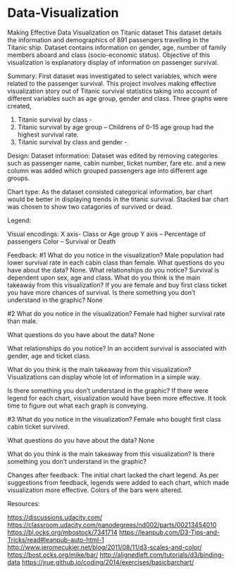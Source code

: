 # Data-Visualization


Making Effective Data Visualization on Titanic dataset
This dataset details the information and demographics of 891 passengers travelling in the Titanic ship. Dataset contains information on gender, age, number of family members aboard and class (socio-economic status).  Objective of this visualization is explanatory display of information on passenger survival. 

Summary: First dataset was investigated to select variables, which were related to the passenger survival. This project involves making effective visualization story out of Titanic survival statistics taking into account of different variables such as age group, gender and class. Three graphs were created,
1.	Titanic survival by class - 
2.	Titanic survival by age group – Childrens of 0-15 age group had the highest survival rate.
3.	Titanic survival by class and gender -

Design: 
	Dataset information:  Dataset was edited by removing categories such as passenger name, cabin number, ticket number, fare etc. and a new column was added which grouped passengers age into different age groups. 

Chart type: As the dataset consisted categorical information, bar chart would be better in displaying trends in the titanic survival. Stacked bar chart was chosen to show two catagories of survived or dead.

Legend:

Visual encodings: 
X axis- Class or Age group
Y axis – Percentage of passengers
Color – Survival or Death


Feedback:
#1
What do you notice in the visualization?
Male population had lower survival rate in each cabin class than female.
What questions do you have about the data?
None.
What relationships do you notice?
Survival is dependent upon sex, age and class.
What do you think is the main takeaway from this visualization?
If you are female and buy first class ticket you have more chances of survival.
Is there something you don’t understand in the graphic?
None



#2
What do you notice in the visualization?
Female had higher survival rate than male.

What questions do you have about the data?
None

What relationships do you notice?
In an accident survival  is associated with gender, age and ticket class.

What do you think is the main takeaway from this visualization?
Visualizations can display whole lot of information in a simple way.

Is there something you don’t understand in the graphic?
If there were legend for each chart, visualization would have been more effective. It took time to figure out what each graph is conveying.

#3
What do you notice in the visualization?
Female who bought first class cabin ticket survived.

What questions do you have about the data?
None

What do you think is the main takeaway from this visualization?
Is there something you don’t understand in the graphic?

Changes after feedback:
The initial chart lacked the chart legend. As per suggestions from feedback, legends were added to each chart, which made visualization more effective. Colors of the bars were altered.

Resources:

https://discussions.udacity.com/
https://classroom.udacity.com/nanodegrees/nd002/parts/00213454010
https://bl.ocks.org/mbostock/7341714
https://leanpub.com/D3-Tips-and-Tricks/read#leanpub-auto-html-1
http://www.jeromecukier.net/blog/2011/08/11/d3-scales-and-color/
https://bost.ocks.org/mike/bar/
http://alignedleft.com/tutorials/d3/binding-data
https://jrue.github.io/coding/2014/exercises/basicbarchart/

